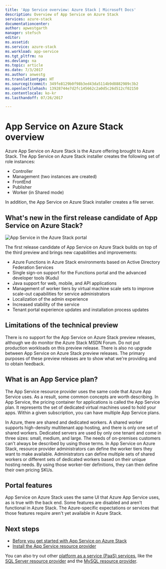```yaml
---
title: 'App Service overview: Azure Stack | Microsoft Docs'
description: Overview of App Service on Azure Stack
services: azure-stack
documentationcenter: 
author: apwestgarth
manager: stefsch
editor: 
ms.assetid: 
ms.service: azure-stack
ms.workload: app-service
ms.tgt_pltfrm: na
ms.devlang: na
ms.topic: article
ms.date: 7/3/2017
ms.author: anwestg
ms.translationtype: HT
ms.sourcegitcommit: 349fe8129b0f98b3ed43da5114b9d8882989c3b2
ms.openlocfilehash: 13928744e7d2fc145662c2a0d5c26d512cf02150
ms.contentlocale: ko-kr
ms.lasthandoff: 07/26/2017

---
```


# <a name="app-service-on-azure-stack-overview"></a>App Service on Azure Stack overview

Azure App Service on Azure Stack is the Azure offering brought to Azure Stack. The App Service on Azure Stack installer creates the following set of role instances:

*  Controller
*  Management (two instances are created)
*  FrontEnd
*  Publisher
*  Worker (in Shared mode)

In addition, the App Service on Azure Stack installer creates a file server.
    
## <a name="whats-new-in-the-first-release-candidate-of-app-service-on-azure-stack"></a>What's new in the first release candidate of App Service on Azure Stack?
![App Service in the Azure Stack portal][1]

The first release candidate of App Service on Azure Stack builds on top of the third preview and brings new capabilities and improvements:

* Azure Functions in Azure Stack environments based on Active Directory Federation Services 
* Single sign-on support for the Functions portal and the advanced developer tools (Kudu)
* Java support for web, mobile, and API applications
* Management of worker tiers by virtual machine scale sets to improve scale-out capabilities for service administrators
* Localization of the admin experience
* Increased stability of the service
* Tenant portal experience updates and installation process updates

## <a name="limitations-of-the-technical-preview"></a>Limitations of the technical preview

There is no support for the App Service on Azure Stack preview releases, although we do monitor the Azure Stack MSDN Forum. Do not put production workloads on this preview release. There is also no upgrade between App Service on Azure Stack preview releases. The primary purposes of these preview releases are to show what we're providing and to obtain feedback. 

## <a name="what-is-an-app-service-plan"></a>What is an App Service plan?

The App Service resource provider uses the same code that Azure App Service uses. As a result, some common concepts are worth describing. In App Service, the pricing container for applications is called the App Service plan. It represents the set of dedicated virtual machines used to hold your apps. Within a given subscription, you can have multiple App Service plans. 

In Azure, there are shared and dedicated workers. A shared worker supports high-density multitenant app hosting, and there is only one set of shared workers. Dedicated servers are used by only one tenant and come in three sizes: small, medium, and large. The needs of on-premises customers can't always be described by using those terms. In App Service on Azure Stack, resource provider administrators can define the worker tiers they want to make available. Administrators can define multiple sets of shared workers or different sets of dedicated workers based on their unique hosting needs. By using those worker-tier definitions, they can then define their own pricing SKUs.

## <a name="portal-features"></a>Portal features

App Service on Azure Stack uses the same UI that Azure App Service uses, as is true with the back end. Some features are disabled and aren't functional in Azure Stack. The Azure-specific expectations or services that those features require aren't yet available in Azure Stack. 

## <a name="next-steps"></a>Next steps

- [Before you get started with App Service on Azure Stack](azure-stack-app-service-before-you-get-started.md)
- [Install the App Service resource provider](azure-stack-app-service-deploy.md)

You can also try out other [platform as a service (PaaS) services](azure-stack-tools-paas-services.md), like the [SQL Server resource provider](azure-stack-sql-resource-provider-deploy.md) and the [MySQL resource provider](azure-stack-mysql-resource-provider-deploy.md).

<!--Image references-->
[1]: ./media/azure-stack-app-service-overview/AppService_Portal.png

